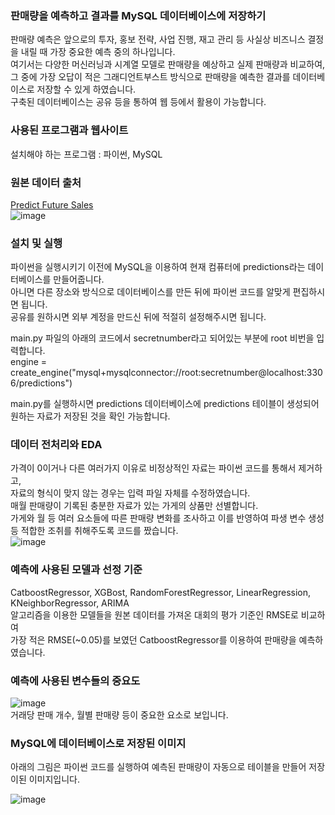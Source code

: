 ### 판매량을 예측하고 결과를 MySQL 데이터베이스에 저장하기  

판매량 예측은 앞으로의 투자, 홍보 전략, 사업 진행, 재고 관리 등 사실상 비즈니스 결정을 내릴 때 가장 중요한 예측 중의 하나입니다.  
여기서는 다양한 머신러닝과 시계열 모델로 판매량을 예상하고 실제 판매량과 비교하여,  
그 중에 가장 오답이 적은 그래디언트부스트 방식으로 판매량을 예측한 결과를 데이터베이스로 저장할 수 있게 하였습니다.  
구축된 데이터베이스는 공유 등을 통하여 웹 등에서 활용이 가능합니다.  

  
### 사용된 프로그램과 웹사이트  
  
설치해야 하는 프로그램 : 파이썬, MySQL  

  
### 원본 데이터 출처  
  
[Predict Future Sales](https://www.kaggle.com/competitions/competitive-data-science-predict-future-sales/data)  
![image](https://github.com/SungUk/futuresales/assets/5809062/7ac7219c-6068-44bd-b61b-0d625f4089e1)  
  
  
### 설치 및 실행  
  
파이썬을 실행시키기 이전에 MySQL을 이용하여 현재 컴퓨터에 predictions라는 데이터베이스를 만들어줍니다.  
아니면 다른 장소와 방식으로 데이터베이스를 만든 뒤에 파이썬 코드를 알맞게 편집하시면 됩니다.  
공유를 원하시면 외부 계정을 만드신 뒤에 적절히 설정해주시면 됩니다.  

main.py 파일의 아래의 코드에서 secretnumber라고 되어있는 부분에 root 비번을 입력합니다.  
engine = create_engine("mysql+mysqlconnector://root:secretnumber@localhost:3306/predictions")  
  
main.py를 실행하시면 predictions 데이터베이스에 predictions 테이블이 생성되어 원하는 자료가 저장된 것을 확인 가능합니다.  
  
  
### 데이터 전처리와 EDA  

가격이 0이거나 다른 여러가지 이유로 비정상적인 자료는 파이썬 코드를 통해서 제거하고,  
자료의 형식이 맞지 않는 경우는 입력 파일 자체를 수정하였습니다.  
매월 판매량이 기록된 충분한 자료가 있는 가게의 상품만 선별합니다.  
가게와 월 등 여러 요소들에 따른 판매량 변화를 조사하고 이를 반영하여 파생 변수 생성 등 적합한 조취를 취해주도록 코드를 짰습니다.  
![image](https://github.com/SungUk/futuresales/assets/5809062/1bb5e0ed-2e8d-4fc0-9ba5-df61daab4b79)

  
### 예측에 사용된 모델과 선정 기준  

CatboostRegressor, XGBost, RandomForestRegressor, LinearRegression, KNeighborRegressor, ARIMA  
알고리즘을 이용한 모델들을 원본 데이터를 가져온 대회의 평가 기준인 RMSE로 비교하여  
가장 적은 RMSE(~0.05)를 보였던 CatboostRegressor를 이용하여 판매량을 예측하였습니다.  

  
### 예측에 사용된 변수들의 중요도  

![image](https://github.com/SungUk/futuresales/assets/5809062/63767c4f-3adb-498e-9e6d-26defcca9938)  
거래당 판매 개수, 월별 판매량 등이 중요한 요소로 보입니다.  


### MySQL에 데이터베이스로 저장된 이미지  

아래의 그림은 파이썬 코드를 실행하여 예측된 판매량이 자동으로 테이블을 만들어 저장이된 이미지입니다.  
  
![image](https://github.com/SungUk/futuresales/assets/5809062/0ffc4e52-d682-47ae-9611-39c600c48f5d)


    

  
